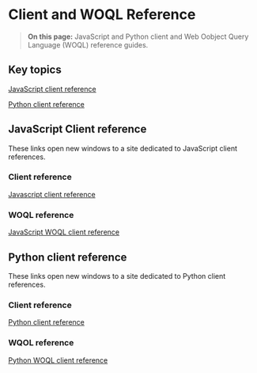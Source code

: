 # Client and WOQL Reference

> **On this page:** JavaScript and Python client and Web Oobject Query Language (WOQL) reference guides.

## Key topics

[JavaScript client reference](client.md#javascript-reference)

[Python client reference](client.md#javascript-reference)

## JavaScript Client reference

These links open new windows to a site dedicated to JavaScript client references.

### Client reference

[Javascript client reference](https://terminusdb.github.io/terminusdb-client-js/)

### WOQL reference

[JavaScript WOQL client reference](https://terminusdb.github.io/terminusdb-client-js/#/api/woql.js?id=woql)

## Python client reference

These links open new windows to a site dedicated to Python client references.

### Client reference

[Python client reference](https://terminusdb.github.io/terminusdb-client-python/)

### WQOL reference

[Python WOQL client reference](https://terminusdb.github.io/terminusdb-client-python/woqlClient.html)
